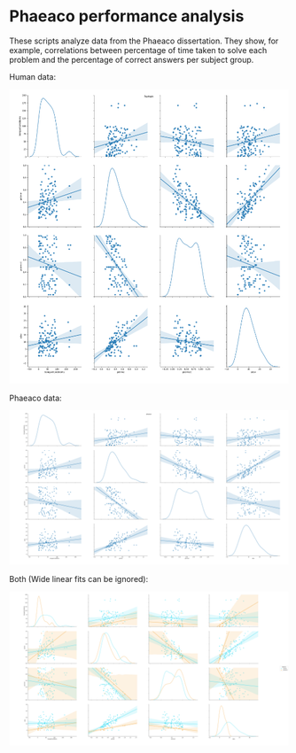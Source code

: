 # Phaeaco performance analysis

These scripts analyze data from the Phaeaco dissertation. They show, for example, correlations between percentage of time taken to solve each problem and the percentage of correct answers per subject group.

Human data:

![plot](human.png)

Phaeaco data:

![plot](phaeaco.png)

Both (Wide linear fits can be ignored):

![plot](wonky.png)
